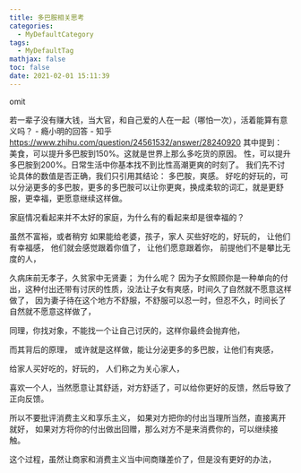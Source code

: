```yaml
---
title: 多巴胺相关思考
categories:
  - MyDefaultCategory
tags:
  - MyDefaultTag
mathjax: false
toc: false
date: 2021-02-01 15:11:39
---
```

omit
<!--more-->


若一辈子没有赚大钱，当大官，和自己爱的人在一起（哪怕一次），活着能算有意义吗？ - 瘾小明的回答 - 知乎
https://www.zhihu.com/question/24561532/answer/28240920
其中提到：
美食，可以提升多巴胺到150%。这就是世界上那么多吃货的原因。
性，可以提升多巴胺到200%。日常生活中你基本找不到比性高潮更爽的时刻了。
我们先不讨论具体的数值是否正确，我们只引用其结论：
多巴胺，爽感。
好吃的好玩的，可以分泌更多的多巴胺，更多的多巴胺可以让你更爽，换成柔软的词汇，就是更舒服，更幸福，更愿意继续这样做。

家庭情况看起来并不太好的家庭，为什么有的看起来却是很幸福的？

虽然不富裕，或者稍穷
如果能给老婆，孩子，家人 买些好吃的，好玩的，
让他们有幸福感，
他们就会感觉跟着你值了，
让他们愿意跟着你，
前提他们不是攀比无度的人，

久病床前无孝子，久贫家中无贤妻；
为什么呢？
因为子女照顾你是一种单向的付出，这种付出还带有讨厌的性质，没法让子女有爽感，时间久了自然就不愿意这样做了，
因为妻子待在这个地方不舒服，不舒服可以忍一时，但忍不久，时间长了自然就不愿意这样做了，

同理，你找对象，不能找一个让自己讨厌的，这样你最终会抛弃他，

而其背后的原理，
或许就是这样做，能让分泌更多的多巴胺，让他们有爽感，


给家人买好吃的，好玩的，
人们称之为关心家人，

喜欢一个人，当然愿意让其舒适，对方舒适了，可以给你更好的反馈，然后导致了正向反馈。

所以不要批评消费主义和享乐主义，
如果对方把你的付出当理所当然，直接离开就好，
如果对方将你的付出做出回赠，那么对方不是来消费你的，可以继续接触。

这个过程，虽然让商家和消费主义当中间商赚差价了，但是没有更好的办法，
